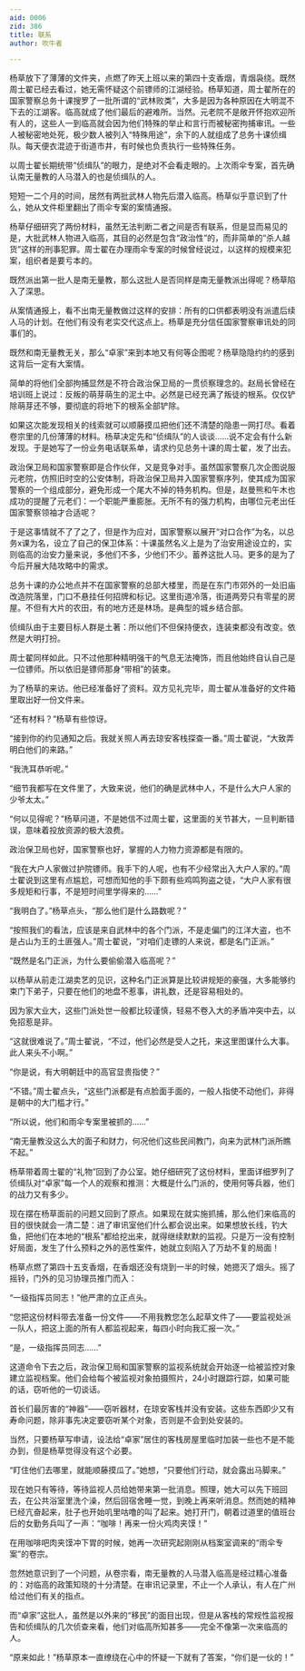 ```yaml
---
aid: 0006
zid: 386
title: 联系
author: 吹牛者

---
```




  杨草放下了薄薄的文件夹，点燃了昨天上班以来的第四十支香烟，青烟袅绕。既然周士翟已经去看过，她无需怀疑这个前镖师的江湖经验。杨草知道，周士翟所在的国家警察总务十课搜罗了一批所谓的“武林败类”，大多是因为各种原因在大明混不下去的江湖客。临高就成了他们最后的避难所。当然。元老院不是敞开怀抱欢迎所有人的，这些人一到临高就会因为他们特殊的举止和言行而被秘密拘捕审讯。一些人被秘密地处死，极少数人被列入“特殊用途”，余下的人就组成了总务十课侦缉队。每天便衣混迹于街道市井，有时候也负责执行一些特殊任务。

  以周士翟长期统带“侦缉队”的眼力，是绝对不会看走眼的。上次雨伞专案，首先确认南无量教的人马潜入的也是侦缉队的人。

  短短一二个月的时间，居然有两批武林人物先后潜入临高。杨草似乎意识到了什么，她从文件柜里翻出了雨伞专案的案情通报。

  杨草仔细研究了两份材料，虽然无法判断二者之间是否有联系，但是显而易见的是，大批武林人物进入临高，其目的必然是包含“政治性”的，而非简单的“杀人越货”这样的刑事犯罪。周士翟在办理雨伞专案的时候曾经说过，以这样的规模来犯案，组织者是要亏本的。

  既然派出第一批人是南无量教，那么这批人是否同样是南无量教派出得呢？杨草陷入了深思。

  从案情通报上，看不出南无量教做过这样的安排：所有的口供都表明没有派遣后续人马的计划。在他们有没有老实交代这点上。杨草是充分信任国家警察审讯处的同事们的。

  既然和南无量教无关，那么“卓家”来到本地又有何等企图呢？杨草隐隐约约的感到这背后一定有大案情。

  简单的将他们全部拘捕显然是不符合政治保卫局的一贯侦察理念的。赵局长曾经在培训班上说过：反叛的萌芽萌生的泥土中。必然是已经充满了叛徒的根系。仅仅铲除萌芽还不够，要彻底的将地下的根系全部铲除。

  如果这次能发现相关的线索就可以顺藤摸瓜把他们还不清楚的隐患一网打尽。看着卷宗里的几份薄薄的材料。杨草决定先和“侦缉队”的人谈谈……说不定会有什么新发现。于是她写了一份业务电话联系单，请求约见总务十课的周士翟，发了出去。

  政治保卫局和国家警察即是合作伙伴，又是竞争对手。虽然国家警察几次企图说服元老院，仿照旧时空的公安体制，将政治保卫局并入国家警察序列，使其成为国家警察的一个组成部分，避免形成一个尾大不掉的特务机构。但是，赵曼熊和午木也成功的提醒了元老们：一个职能严重膨胀。无所不有的强力机构，由哪位元老出任国家警察领袖才合适呢？

  于是这事情就不了了之了，但是作为应对，国家警察以展开“对口合作”为名，以总务x课为名，设立了自己的保卫体系：十课虽然名义上是为了治安用途设立的，实则临高的治安力量来说，多他们不多，少他们不少。蓄养这批人马。更多的是为了今后开展大陆攻略中的需求。

  总务十课的办公地点并不在国家警察的总部大楼里，而是在东门市郊外的一处旧庙改造院落里，门口不悬挂任何招牌和标记。这里街道冷落，街道两旁只有零星的房屋。不但有大片的农田，有的地方还是林场。是典型的城乡结合部。

  侦缉队由于主要目标人群是土著：所以他们不但保持便衣，连装束都没有改变。依然是大明打扮。

  周士翟同样如此。只不过他那种精明强干的气息无法掩饰，而且他始终自认自己是一位镖师。所以依旧是镖师那身“带相”的装束。

  为了杨草的来访。他已经准备好了资料。双方见礼完毕，周士翟从准备好的文件箱里取出好一份文件来。

  “还有材料？”杨草有些惊讶。

  “接到你的约见通知之后。我就关照人再去琼安客栈探查一番。”周士翟说，“大致弄明白他们的来路。”

  “我洗耳恭听呢。”

  “细节我都写在文件里了，大致来说，他们的确是武林中人，不是什么大户人家的少爷太太。”

  “何以见得呢？”杨草问道，不是她信不过周士翟，这里面的关节甚大，一旦判断错误，意味着投放资源的极大浪费。

  政治保卫局也好，国家警察也好，掌握的人力物力资源都是有限的。

  “我在大户人家做过护院镖师。我手下的人呢，也有不少经常出入大户人家的。”周士翟说到这里有点尴尬，可想而知他的手下颇有些鸡鸣狗盗之徒，“大户人家有很多规矩和行事，不是短时间里学得来的……”

  “我明白了。”杨草点头，“那么他们是什么路数呢？”

  “按照我们的看法，应该是来自武林中的各个门派，不是走偏门的江洋大盗，也不是占山为王的土匪强人。”周士翟说，“对咱们走镖的人来说，都是名门正派。”

  “既然是名门正派，为什么要偷偷潜入临高呢？”

  以杨草从前走江湖卖艺的见识，这种名门正派算是比较讲规矩的豪强，大多能够约束门下弟子，只要在他们的地盘不惹事，讲礼数，还是容易相处的。

  因为家大业大，这些门派处世一般都比较谨慎，轻易不卷入大的矛盾冲突中去，以免招惹是非。

  “这就很难说了。”周士翟说，“不过，他们必然是受人之托，来这里图谋什么大事。此人来头不小啊。”

  “你是说，有大明朝廷中的高官显贵指使？”

  “不错。”周士翟点头，“这些门派都是有点脸面手面的，一般人指使不动他们，非得是朝中的大门槛才行。”

  “所以说，他们和雨伞专案里被抓的……”

  “南无量教没这么大的面子和财力，何况他们这些民间教门，向来为武林门派所瞧不起。”

  杨草带着周士翟的“礼物”回到了办公室。她仔细研究了这份材料，里面详细罗列了侦缉队对“卓家”每一个人的观察和推测：大概是什么门派的，使用何等兵器，他们的战力又有多少。

  现在摆在杨草面前的问题又回到了原点。如果现在就实施抓捕，那么他们来临高的目的很快就会一清二楚：进了审讯室他们什么都会说出来。如果想放长线，钓大鱼，把他们在本地的“根系”都给挖出来，就得继续默默的监视。只是万一没有控制好局面，发生了什么预料之外的恶性案件，她就立刻陷入了万劫不复的局面！

  杨草点燃了第四十五支香烟，在香烟还没有烧到一半的时候，她摁灭了烟头。摇了摇铃，门外的见习协理员推门而入：

  “一级指挥员同志！”他严肃的立正点头。

  “您把这份材料带去准备一份文件——不用我教您怎么起草文件了——要监视处派一队人，把这上面的所有人都监视起来，每四小时向我汇报一次。”

  “是，一级指挥员同志……”

  这道命令下去之后，政治保卫局和国家警察的监视系统就会开始逐一给被监控对象建立监视档案。他们会给每个被监视对象拍摄照片，24小时跟踪行踪，如果可能的话，窃听他的一切谈话。

  首长们最厉害的“神器”——窃听器材，在琼安客栈并没有安装。这些东西即少又有寿命问题，除非事先决定要窃听某个对象，否则是不会到处安装的。

  当然，只要杨草写申请，设法给“卓家”居住的客栈房屋里临时加装一些也不是不能办到，但是杨草觉得没有这个必要。

  “盯住他们去哪里，就能顺藤摸瓜了。”她想，“只要他们行动，就会露出马脚来。”

  现在她只有等待，等待监视人员给她带来第一批消息。照理，她大可以先下班回去，在公共浴室里洗个澡，然后回宿舍睡一觉，到晚上再来听消息。然而她的精神已经亢奋起来，肚子也开始叽里咕噜的叫了起来。她打开门，朝着过道里的值班台后的女勤务兵叫了一声：“咖啡！再来一份火鸡肉夹馍！”

  在用咖啡吧肉夹馍冲下胃的时候，她再一次研究起刚刚从档案室调来的“雨伞专案”的卷宗。

  忽然她意识到了一个问题，从卷宗看，南无量教的人马潜入临高是经过精心准备的：对临高的政策知晓的十分清楚。在审讯记录里，不止一个人承认，有人在广州给过他们有关的指点。

  而“卓家”这批人，虽然是以外来的“移民”的面目出现，但是从客栈的常规性监视报告和侦缉队的几次侦查来看，他们对临高所知甚多——完全不像第一次来临高的人。

  “原来如此！”杨草原本一直缭绕在心中的怀疑一下就有了答案，“你们是一伙的！”




